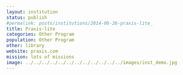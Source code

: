 ```yaml
---
layout: institution
status: publish
#permalink: posts/institutions/2014-06-26-praxis-lite_
title: Praxis-lite 
categories: Other Program
population: Other Program
other: library
website: praxis.com
mission: lots of missions
image: ../../../../../../../../../../../../images/inst_demo.jpg
---
```

  